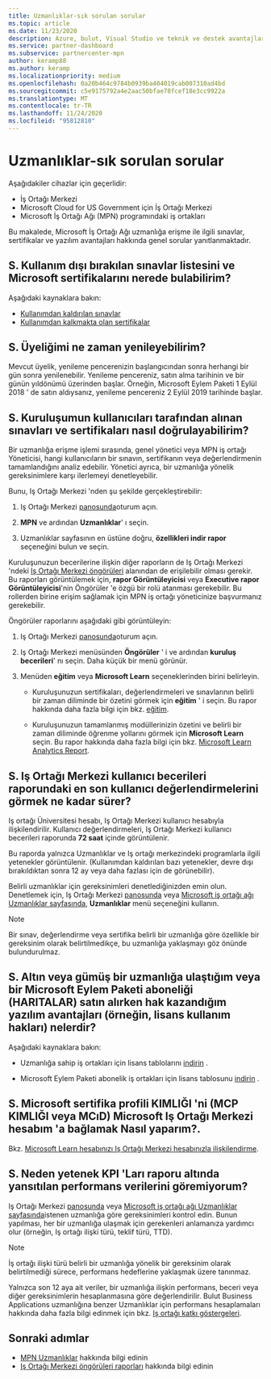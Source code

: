 ```yaml
---
title: Uzmanlıklar-sık sorulan sorular
ms.topic: article
ms.date: 11/23/2020
description: Azure, bulut, Visual Studio ve teknik ve destek avantajları için Microsoft İş Ortağı Ağı Gold ve Gümüş uzmanlık, avantaj süresi, yenileme ve etkinleştirme lisansları hakkında sorulara yanıtlar
ms.service: partner-dashboard
ms.subservice: partnercenter-mpn
author: keramp88
ms.author: keramp
ms.localizationpriority: medium
ms.openlocfilehash: 0a20b464c9784b0939ba404019cab007310ad4bd
ms.sourcegitcommit: c5e9175792a4e2aac50bfae78fcef18e3cc9922a
ms.translationtype: MT
ms.contentlocale: tr-TR
ms.lasthandoff: 11/24/2020
ms.locfileid: "95812810"
---
```

# <a name="competencies---frequently-asked-questions"></a>Uzmanlıklar-sık sorulan sorular

Aşağıdakiler cihazlar için geçerlidir:

- İş Ortağı Merkezi
- Microsoft Cloud for US Government için İş Ortağı Merkezi
- Microsoft İş Ortağı Ağı (MPN) programındaki iş ortakları

Bu makalede, Microsoft İş Ortağı Ağı uzmanlığa erişme ile ilgili sınavlar, sertifikalar ve yazılım avantajları hakkında genel sorular yanıtlanmaktadır.

## <a name="q-where-can-i-find-the-list-of-exams-and-microsoft-certifications-being-retired"></a>S. Kullanım dışı bırakılan sınavlar listesini ve Microsoft sertifikalarını nerede bulabilirim?

Aşağıdaki kaynaklara bakın:

- [Kullanımdan kaldırılan sınavlar](/learn/certifications/retired-certification-exams)
- [Kullanımdan kalkmakta olan sertifikalar](/learn/certifications/retired-certifications)

## <a name="q-when-can-i-renew-my-membership"></a>S. Üyeliğimi ne zaman yenileyebilirim?

Mevcut üyelik, yenileme pencerenizin başlangıcından sonra herhangi bir gün sonra yenilenebilir. Yenileme pencereniz, satın alma tarihinin ve bir günün yıldönümü üzerinden başlar. Örneğin, Microsoft Eylem Paketi 1 Eylül 2018 ' de satın aldıysanız, yenileme pencereniz 2 Eylül 2019 tarihinde başlar.

## <a name="q-how-can-i-verify-the-exams-and-certifications-taken-by-my-organizations-users"></a>S. Kuruluşumun kullanıcıları tarafından alınan sınavları ve sertifikaları nasıl doğrulayabilirim?

Bir uzmanlığa erişme işlemi sırasında, genel yönetici veya MPN iş ortağı Yöneticisi, hangi kullanıcıların bir sınavın, sertifikanın veya değerlendirmenin tamamlandığını analiz edebilir. Yönetici ayrıca, bir uzmanlığa yönelik gereksinimlere karşı ilerlemeyi denetleyebilir.

Bunu, Iş Ortağı Merkezi 'nden şu şekilde gerçekleştirebilir:

1. Iş Ortağı Merkezi [panosunda](https://partner.microsoft.com/dashboard)oturum açın.

1. **MPN** ve ardından **Uzmanlıklar**' ı seçin.

1. Uzmanlıklar sayfasının en üstüne doğru, **özellikleri indir rapor** seçeneğini bulun ve seçin.

Kuruluşunuzun becerilerine ilişkin diğer raporların de Iş Ortağı Merkezi 'ndeki [Iş Ortağı Merkezi öngörüleri](partner-center-insights.md) alanından de erişilebilir olması gerekir. Bu raporları görüntülemek için, **rapor Görüntüleyicisi** veya **Executive rapor Görüntüleyicisi**'nin Öngörüler 'e özgü bir rolü atanması gerekebilir. Bu rollerden birine erişim sağlamak için MPN iş ortağı yöneticinize başvurmanız gerekebilir.

Öngörüler raporlarını aşağıdaki gibi görüntüleyin:

1. Iş Ortağı Merkezi [panosunda](https://partner.microsoft.com/dashboard)oturum açın.

1. Iş Ortağı Merkezi menüsünden **Öngörüler** ' i ve ardından **kuruluş becerileri**' nı seçin. Daha küçük bir menü görünür.

1. Menüden **eğitim** veya **Microsoft Learn** seçeneklerinden birini belirleyin.

   - Kuruluşunuzun sertifikaları, değerlendirmeleri ve sınavlarının belirli bir zaman diliminde bir özetini görmek için **eğitim** ' i seçin. Bu rapor hakkında daha fazla bilgi için bkz. [eğitim](pci-training-dashboard.md).

   - Kuruluşunuzun tamamlanmış modüllerinizin özetini ve belirli bir zaman diliminde öğrenme yollarını görmek için **Microsoft Learn** seçin. Bu rapor hakkında daha fazla bilgi için bkz. [Microsoft Learn Analytics Report](ms-learn-analytics.md).

## <a name="q-how-long-does-it-take-to-see-the-latest-user-assessments-in-the-partner-center-user-skills-report"></a>S. Iş Ortağı Merkezi kullanıcı becerileri raporundaki en son kullanıcı değerlendirmelerini görmek ne kadar sürer?

Iş ortağı Üniversitesi hesabı, Iş Ortağı Merkezi kullanıcı hesabıyla ilişkilendirilir. Kullanıcı değerlendirmeleri, Iş Ortağı Merkezi kullanıcı becerileri raporunda **72 saat** içinde görüntülenir.

Bu raporda yalnızca Uzmanlıklar ve Iş ortağı merkezindeki programlarla ilgili yetenekler görüntülenir. (Kullanımdan kaldırılan bazı yetenekler, devre dışı bırakıldıktan sonra 12 ay veya daha fazlası için de görünebilir).

Belirli uzmanlıklar için gereksinimleri denetlediğinizden emin olun. Denetlemek için, Iş Ortağı Merkezi [panosunda](https://partner.microsoft.com/dashboard) veya [Microsoft iş ortağı ağı Uzmanlıklar sayfasında](https://partner.microsoft.com/membership/competencies), **Uzmanlıklar** menü seçeneğini kullanın.

> [!NOTE]
> Bir sınav, değerlendirme veya sertifika belirli bir uzmanlığa göre özellikle bir gereksinim olarak belirtilmedikçe, bu uzmanlığa yaklaşmayı göz önünde bulundurulmaz.

## <a name="q-what-are-the-software-benefits-such-as-license-use-rights-that-i-am-entitled-to-when-i-achieve-a-gold-or-silver-competency-or-buy-a-microsoft-action-pack-subscription-maps"></a>S. Altın veya gümüş bir uzmanlığa ulaştığım veya bir Microsoft Eylem Paketi aboneliği (HARITALAR) satın alırken hak kazandığım yazılım avantajları (örneğin, lisans kullanım hakları) nelerdir?

Aşağıdaki kaynaklara bakın:

- Uzmanlığa sahip iş ortakları için lisans tablolarını [indirin](https://assetsprod.microsoft.com/mpn-maps-software-iur-competency-license-table.docx) .

- Microsoft Eylem Paketi abonelik iş ortakları için lisans tablosunu [indirin](https://assetsprod.microsoft.com/en-us/microsoft-action-pack-license-table.pdf) .

## <a name="q-how-do-i-link-a-microsoft-certification-profile-id-mcp-id-or-mcid-to-my-microsoft-partner-center-account"></a>S. Microsoft sertifika profili KIMLIĞI 'ni (MCP KIMLIĞI veya MCıD) Microsoft Iş Ortağı Merkezi hesabım 'a bağlamak Nasıl yaparım?.

Bkz. [Microsoft Learn hesabınızı Iş Ortağı Merkezi hesabınızla ilişkilendirme](ms-learn-associate.md).

## <a name="q-why-cant-i-see-the-performance-data-reflected-under-the-competencies-kpis-report"></a>S. Neden yetenek KPI 'Ları raporu altında yansıtılan performans verilerini göremiyorum?

Iş Ortağı Merkezi [panosunda](https://partner.microsoft.com/dashboard) veya [Microsoft iş ortağı ağı Uzmanlıklar sayfasında](https://partner.microsoft.com/membership/competencies)istenen uzmanlığa göre gereksinimleri kontrol edin. Bunun yapılması, her bir uzmanlığa ulaşmak için gerekenleri anlamanıza yardımcı olur (örneğin, Iş ortağı ilişki türü, teklif türü, TTD).

> [!NOTE]
> İş ortağı ilişki türü belirli bir uzmanlığa yönelik bir gereksinim olarak belirtilmediği sürece, performans hedeflerine yaklaşmak üzere tanınmaz.
>
> Yalnızca son 12 aya ait veriler, bir uzmanlığa ilişkin performans, beceri veya diğer gereksinimlerin hesaplanmasına göre değerlendirilir. Bulut Business Applications uzmanlığına benzer Uzmanlıklar için performans hesaplamaları hakkında daha fazla bilgi edinmek için bkz. [Iş ortağı katkı göstergeleri](partner-contribution-indicators.md).

## <a name="next-steps"></a>Sonraki adımlar

- [MPN Uzmanlıklar](learn-about-competencies.md) hakkında bilgi edinin
- [Iş Ortağı Merkezi öngörüleri raporları](partner-center-insights.md) hakkında bilgi edinin
